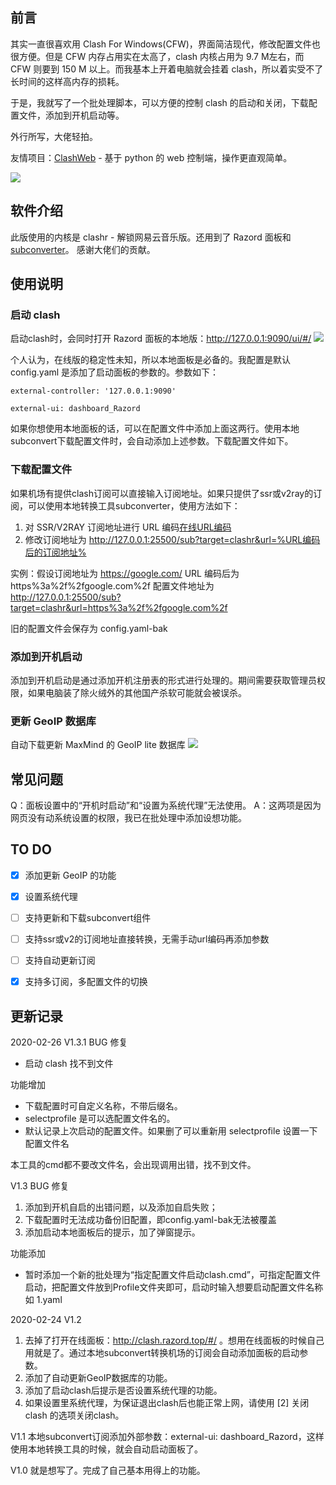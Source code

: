 ## 前言
其实一直很喜欢用 Clash For Windows(CFW)，界面简洁现代，修改配置文件也很方便。但是 CFW 内存占用实在太高了，clash 内核占用为 9.7 M左右，而 CFW 则要到 150 M 以上。而我基本上开着电脑就会挂着 clash，所以着实受不了长时间的这样高内存的损耗。

于是，我就写了一个批处理脚本，可以方便的控制 clash 的启动和关闭，下载配置文件，添加到开机启动等。

外行所写，大佬轻拍。

友情项目：[ClashWeb](https://github.com/lzdnico/ClashWeb) - 基于 python 的 web 控制端，操作更直观简单。

![](https://raw.githubusercontent.com/pcysanji/Clash-Web-Bat/master/screenshot/screenshot1.png)

## 软件介绍
此版使用的内核是 clashr - 解锁网易云音乐版。还用到了 Razord 面板和 [subconverter](https://github.com/tindy2013/subconverter/)。
感谢大佬们的贡献。

## 使用说明
### 启动 clash
启动clash时，会同时打开 Razord 面板的本地版：http://127.0.0.1:9090/ui/#/
![](https://raw.githubusercontent.com/pcysanji/Clash-Web-Bat/master/screenshot/screenshot2.gif)

个人认为，在线版的稳定性未知，所以本地面板是必备的。我配置是默认 config.yaml 是添加了启动面板的参数的。参数如下：


```
external-controller: '127.0.0.1:9090'

external-ui: dashboard_Razord
```


如果你想使用本地面板的话，可以在配置文件中添加上面这两行。使用本地subconvert下载配置文件时，会自动添加上述参数。下载配置文件如下。

### 下载配置文件
如果机场有提供clash订阅可以直接输入订阅地址。如果只提供了ssr或v2ray的订阅，可以使用本地转换工具subconverter，使用方法如下：

1. 对 SSR/V2RAY 订阅地址进行 URL 编码[在线URL编码](https://tool.chinaz.com/tools/urlencode.aspx)
2. 修改订阅地址为 http://127.0.0.1:25500/sub?target=clashr&url=%URL编码后的订阅地址%

实例：假设订阅地址为 https://google.com/
URL 编码后为 https%3a%2f%2fgoogle.com%2f
配置文件地址为 http://127.0.0.1:25500/sub?target=clashr&url=https%3a%2f%2fgoogle.com%2f

旧的配置文件会保存为 config.yaml-bak

### 添加到开机启动
添加到开机启动是通过添加开机注册表的形式进行处理的。期间需要获取管理员权限，如果电脑装了除火绒外的其他国产杀软可能就会被误杀。

### 更新 GeoIP 数据库
自动下载更新 MaxMind 的 GeoIP lite 数据库
![](https://raw.githubusercontent.com/pcysanji/Clash-Web-Bat/master/screenshot/screenshot3.gif)

## 常见问题
Q：面板设置中的“开机时启动”和“设置为系统代理”无法使用。
A：这两项是因为网页没有动系统设置的权限，我已在批处理中添加设想功能。

## TO DO
- [x] 添加更新 GeoIP 的功能
- [x] 设置系统代理
- [ ] 支持更新和下载subconvert组件
- [ ] 支持ssr或v2的订阅地址直接转换，无需手动url编码再添加参数
- [ ] 支持自动更新订阅
- [x] 支持多订阅，多配置文件的切换


## 更新记录
2020-02-26
V1.3.1
BUG 修复
 - 启动 clash 找不到文件
 
功能增加
 - 下载配置时可自定义名称，不带后缀名。
 - selectprofile 是可以选配置文件名的。
 - 默认记录上次启动的配置文件。如果删了可以重新用 selectprofile 设置一下配置文件名
 
 本工具的cmd都不要改文件名，会出现调用出错，找不到文件。

V1.3
BUG 修复
1. 添加到开机自启的出错问题，以及添加自启失败；
2. 下载配置时无法成功备份旧配置，即config.yaml-bak无法被覆盖
3. 添加启动本地面板后的提示，加了弹窗提示。

功能添加
- 暂时添加一个新的批处理为“指定配置文件启动clash.cmd”，可指定配置文件启动，把配置文件放到Profile文件夹即可，启动时输入想要启动配置文件名称 如 1.yaml

2020-02-24
V1.2
1. 去掉了打开在线面板：http://clash.razord.top/#/ 。想用在线面板的时候自己用就是了。通过本地subconvert转换机场的订阅会自动添加面板的启动参数。
2. 添加了自动更新GeoIP数据库的功能。
3. 添加了启动clash后提示是否设置系统代理的功能。
4. 如果设置里系统代理，为保证退出clash后也能正常上网，请使用 [2]   关闭 clash 的选项关闭clash。

V1.1
本地subconvert订阅添加外部参数：external-ui: dashboard_Razord，这样使用本地转换工具的时候，就会自动启动面板了。

V1.0
就是想写了。完成了自己基本用得上的功能。

